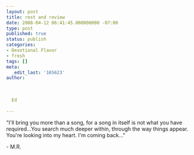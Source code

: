 ```yaml
---
layout: post
title: rest and review
date: 2008-04-12 06:41:45.000000000 -07:00
type: post
published: true
status: publish
categories:
- Devotional Flavor
- fresh
tags: []
meta:
  _edit_last: '165623'
author:
  
  
  
  Ed
  
---
```

<p>"I'll bring you more than a song, for a song in itself is not what you have required...You search much deeper within, through the way things appear.  You're looking into my heart.  I'm coming back..."</p>
<p>- M.R.</p>
